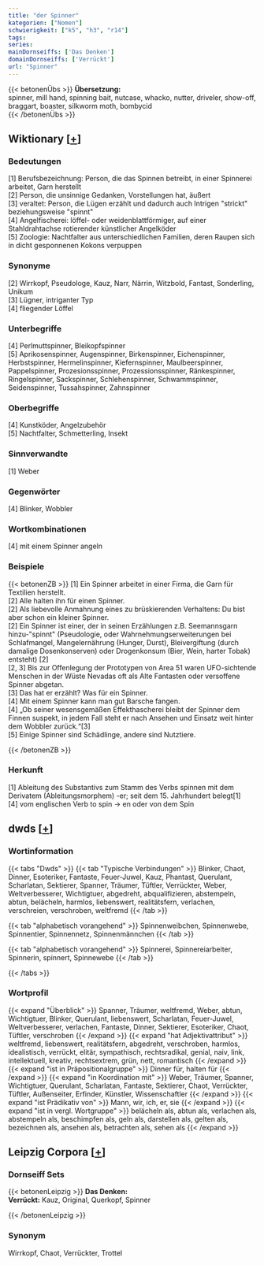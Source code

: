 ```yaml
---
title: "der Spinner"
kategorien: ["Nomen"]
schwierigkeit: ["k5", "h3", "r14"]
tags:
series:
mainDornseiffs: ['Das Denken']
domainDornseiffs: ['Verrückt']
url: "Spinner"
---
```


{{< betonenÜbs >}}
**Übersetzung:**  
spinner, mill hand, spinning bait, nutcase, whacko, nutter, driveler, show-off, braggart, boaster, silkworm moth, bombycid  
{{< /betonenÜbs >}}

## Wiktionary [[+](https://de.wiktionary.org/wiki/Spinner)]

### Bedeutungen
[1] Berufsbezeichnung: Person, die das Spinnen betreibt, in einer Spinnerei arbeitet, Garn herstellt  
[2] Person, die unsinnige Gedanken, Vorstellungen hat, äußert  
[3] veraltet: Person, die Lügen erzählt und dadurch auch Intrigen "strickt" beziehungsweise "spinnt"  
[4] Angelfischerei: löffel- oder weidenblattförmiger, auf einer Stahldrahtachse rotierender künstlicher Angelköder  
[5] Zoologie: Nachtfalter aus unterschiedlichen Familien, deren Raupen sich in dicht gesponnenen Kokons verpuppen  

### Synonyme
[2] Wirrkopf, Pseudologe, Kauz, Narr, Närrin, Witzbold, Fantast, Sonderling, Unikum  
[3] Lügner, intriganter Typ  
[4] fliegender Löffel  

### Unterbegriffe
[4] Perlmuttspinner, Bleikopfspinner  
[5] Aprikosenspinner, Augenspinner, Birkenspinner, Eichenspinner, Herbstspinner, Hermelinspinner, Kiefernspinner, Maulbeerspinner, Pappelspinner, Prozesionsspinner, Prozessionsspinner, Ränkespinner, Ringelspinner, Sackspinner, Schlehenspinner, Schwammspinner, Seidenspinner, Tussahspinner, Zahnspinner  

### Oberbegriffe
[4] Kunstköder, Angelzubehör  
[5] Nachtfalter, Schmetterling, Insekt  

### Sinnverwandte
[1] Weber  

### Gegenwörter
[4] Blinker, Wobbler  

### Wortkombinationen
[4] mit einem Spinner angeln  

### Beispiele
{{< betonenZB >}}
[1] Ein Spinner arbeitet in einer Firma, die Garn für Textilien herstellt.  
[2] Alle halten ihn für einen Spinner.  
[2] Als liebevolle Anmahnung eines zu brüskierenden Verhaltens: Du bist aber schon ein kleiner Spinner.  
[2] Ein Spinner ist einer, der in seinen Erzählungen z.B. Seemannsgarn hinzu-"spinnt" (Pseudologie, oder Wahrnehmungserweiterungen bei Schlafmangel, Mangelernährung (Hunger, Durst), Bleivergiftung (durch damalige Dosenkonserven) oder Drogenkonsum (Bier, Wein, harter Tobak) entsteht) [2]  
[2, 3] Bis zur Offenlegung der Prototypen von Area 51 waren UFO-sichtende Menschen in der Wüste Nevadas oft als Alte Fantasten oder versoffene Spinner abgetan.  
[3] Das hat er erzählt? Was für ein Spinner.  
[4] Mit einem Spinner kann man gut Barsche fangen.  
[4] „Ob seiner wesensgemäßen Effekthascherei bleibt der Spinner dem Finnen suspekt, in jedem Fall steht er nach Ansehen und Einsatz weit hinter dem Wobbler zurück.“[3]  
[5] Einige Spinner sind Schädlinge, andere sind Nutztiere.  

{{< /betonenZB >}}
### Herkunft
[1] Ableitung des Substantivs zum Stamm des Verbs spinnen mit dem Derivatem (Ableitungsmorphem) -er; seit dem 15. Jahrhundert belegt[1]  
[4] vom englischen Verb to spin → en oder von dem Spin  



## dwds [[+](https://www.dwds.de/wb/Spinner)]

### Wortinformation
{{< tabs "Dwds" >}}
{{< tab "Typische Verbindungen" >}}
Blinker, Chaot, Dinner, Esoteriker, Fantaste, Feuer-Juwel, Kauz, Phantast, Querulant, Scharlatan, Sektierer, Spanner, Träumer, Tüftler, Verrückter, Weber, Weltverbesserer, Wichtigtuer, abgedreht, abqualifizieren, abstempeln, abtun, belächeln, harmlos, liebenswert, realitätsfern, verlachen, verschreien, verschroben, weltfremd
{{< /tab >}}

{{< tab "alphabetisch vorangehend" >}}
Spinnenweibchen, Spinnenwebe, Spinnentier, Spinnennetz, Spinnenmännchen
{{< /tab >}}

{{< tab "alphabetisch vorangehend" >}}
Spinnerei, Spinnereiarbeiter, Spinnerin, spinnert, Spinnewebe
{{< /tab >}}

{{< /tabs >}}

### Wortprofil
{{< expand "Überblick" >}} Spanner, Träumer, weltfremd, Weber, abtun, Wichtigtuer, Blinker, Querulant, liebenswert, Scharlatan, Feuer-Juwel, Weltverbesserer, verlachen, Fantaste, Dinner, Sektierer, Esoteriker, Chaot, Tüftler, verschroben {{< /expand >}}
{{< expand "hat Adjektivattribut" >}} weltfremd, liebenswert, realitätsfern, abgedreht, verschroben, harmlos, idealistisch, verrückt, elitär, sympathisch, rechtsradikal, genial, naiv, link, intellektuell, kreativ, rechtsextrem, grün, nett, romantisch {{< /expand >}}
{{< expand "ist in Präpositionalgruppe" >}} Dinner für, halten für {{< /expand >}}
{{< expand "in Koordination mit" >}} Weber, Träumer, Spanner, Wichtigtuer, Querulant, Scharlatan, Fantaste, Sektierer, Chaot, Verrückter, Tüftler, Außenseiter, Erfinder, Künstler, Wissenschaftler {{< /expand >}}
{{< expand "ist Prädikativ von" >}} Mann, wir, ich, er, sie {{< /expand >}}
{{< expand "ist in vergl. Wortgruppe" >}} belächeln als, abtun als, verlachen als, abstempeln als, beschimpfen als, geln als, darstellen als, gelten als, bezeichnen als, ansehen als, betrachten als, sehen als {{< /expand >}}

## Leipzig Corpora [[+](https://corpora.uni-leipzig.de/en/res?word=Spinner&corpusId=deu_newscrawl-public_2018)]

### Dornseiff Sets
{{< betonenLeipzig >}}
**Das Denken:**  
**Verrückt:** Kauz, Original, Querkopf, Spinner  

{{< /betonenLeipzig >}}

### Synonym
Wirrkopf, Chaot, Verrückter, Trottel

